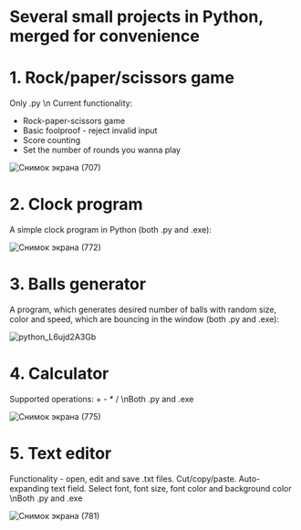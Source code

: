 # Several small projects in Python, merged for convenience

# 1. Rock/paper/scissors game

Only .py \n
Current functionality:
- Rock-paper-scissors game
- Basic foolproof - reject invalid input
- Score counting
- Set the number of rounds you wanna play

![Снимок экрана (707)](https://user-images.githubusercontent.com/43440389/132217752-6f63a7bb-a0d8-4ab1-bae1-002b40b52ac4.png)

# 2. Clock program

A simple clock program in Python (both .py and .exe):

![Снимок экрана (772)](https://user-images.githubusercontent.com/43440389/133209506-248e9824-10d3-43a5-b41f-1f3fcc92974b.png)

# 3. Balls generator

A program, which generates desired number of balls with random size, color and speed, which are bouncing in the window (both .py and .exe):

![python_L6ujd2A3Gb](https://user-images.githubusercontent.com/43440389/133209841-c6abf339-1374-4999-949d-0d793b8afd61.png)

# 4. Calculator

Supported operations: + - * /
\nBoth .py and .exe

![Снимок экрана (775)](https://user-images.githubusercontent.com/43440389/133270959-94823894-326b-465e-9a30-7e91515019c6.png)

# 5. Text editor

Functionality - open, edit and save .txt files. Cut/copy/paste. Auto-expanding text field. Select font, font size, font color and background color
\nBoth .py and .exe

![Снимок экрана (781)](https://user-images.githubusercontent.com/43440389/133431158-f1e56ebf-5e05-47da-83c1-519000eca08c.png)
